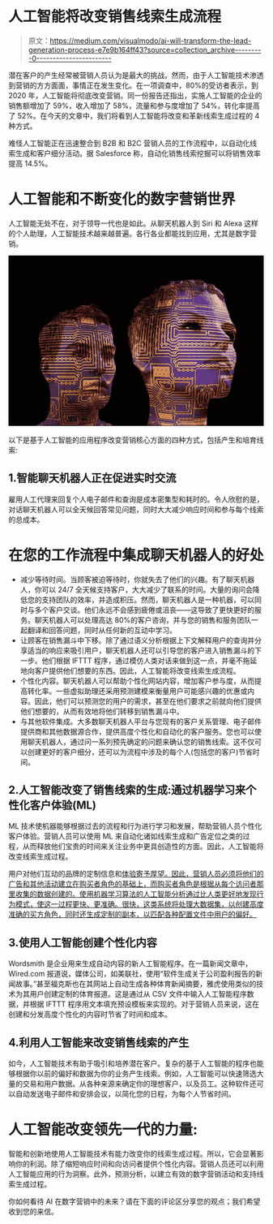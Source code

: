# 人工智能将改变销售线索生成流程

> 原文：<https://medium.com/visualmodo/ai-will-transform-the-lead-generation-process-e7e9b164ff43?source=collection_archive---------0----------------------->

潜在客户的产生经常被营销人员认为是最大的挑战。然而，由于人工智能技术渗透到营销的方方面面，事情正在发生变化。在一项调查中，80%的受访者表示，到 2020 年，人工智能将彻底改变营销。同一份报告还指出，实施人工智能的企业的销售额增加了 59%，收入增加了 58%，流量和参与度增加了 54%，转化率提高了 52%。在今天的文章中，我们将看到人工智能将改变和革新线索生成过程的 4 种方式。

难怪人工智能正在迅速整合到 B2B 和 B2C 营销人员的工作流程中，以自动化线索生成和客户细分活动。据 Salesforce 称，自动化销售线索挖掘可以将销售效率提高 14.5%。

# 人工智能和不断变化的数字营销世界

人工智能无处不在，对于领导一代也是如此。从聊天机器人到 Siri 和 Alexa 这样的个人助理，人工智能技术越来越普遍。各行各业都能找到应用，尤其是数字营销。

![](img/832470a8643ca90c8d3928c14292ee1f.png)

以下是基于人工智能的应用程序改变营销核心方面的四种方式，包括产生和培育线索:

## 1.智能聊天机器人正在促进实时交流

雇用人工代理来回复个人电子邮件和查询是成本密集型和耗时的。令人欣慰的是，对话聊天机器人可以全天候回答常见问题，同时大大减少响应时间和参与每个线索的总成本。

# 在您的工作流程中集成聊天机器人的好处

*   减少等待时间。当顾客被迫等待时，你就失去了他们的兴趣。有了聊天机器人，你可以 24/7 全天候支持客户，大大减少了联系的时间。大量的询问会降低您的支持团队的效率，并造成积压。然而，聊天机器人是一种机器，可以同时与多个客户交谈。他们永远不会感到疲倦或沮丧——这导致了更快更好的服务。聊天机器人可以处理高达 80%的客户咨询，并与您的销售和服务团队一起翻译和回答问题，同时从任何新的互动中学习。
*   让顾客在销售漏斗中下移。除了通过语义分析根据上下文解释用户的查询并分享适当的响应来吸引用户，聊天机器人还可以引导您的客户进入销售漏斗的下一步。他们根据 IFTTT 程序，通过模仿人类对话来做到这一点，并毫不拖延地向客户提供他们想要的东西。因此，人工智能将改变线索生成流程。
*   个性化内容。聊天机器人可以帮助个性化网站内容，增加客户参与度，从而提高转化率。一些虚拟助理还采用预测建模来衡量用户可能感兴趣的优惠或内容。因此，他们可以预测您的用户的需求，甚至在他们要求之前就向他们提供他们想要的，从而有效地将他们转移到销售漏斗中。
*   与其他软件集成。大多数聊天机器人平台与您现有的客户关系管理、电子邮件提供商和其他数据源合作，提供高度个性化和自动化的客户服务。您也可以使用聊天机器人，通过问一系列预先确定的问题来确认您的销售线索。这不仅可以创建更好的客户细分，还可以为流程中涉及的每个人(包括您的客户)节省时间。

## 2.人工智能改变了销售线索的生成:通过机器学习来个性化客户体验(ML)

ML 技术使机器能够根据过去的流程和行为进行学习和发展，帮助营销人员个性化客户体验。营销人员可以使用 ML 来自动化诸如线索生成和广告定位之类的过程，从而释放他们宝贵的时间来关注业务中更具创造性的方面。因此，人工智能将改变线索生成过程。

用户对他们互动的品牌的定制信息和[体验寄予厚望。因此，营销人员必须将他们的广告和其他活动建立在购买者角色的基础上，而购买者角色是根据从每个访问者那里收集的数据创建的。使用机器学习算法的人工智能分析通过比人类更好地发现行为模式，使这一过程更快、更准确。很快，这类系统将处理大数据集，以创建高度准确的买方角色，同时还生成定制的副本，以匹配各种配置文件中用户的偏好。](https://visualmodo.com/5-tips-start-successfully-ecommerce-brand/)

## 3.使用人工智能创建个性化内容

Wordsmith 是企业用来生成自动内容的新人工智能程序。在一篇新闻文章中，Wired.com 报道说，媒体公司，如美联社，使用“软件生成关于公司盈利报告的新闻故事。”甚至福克斯也在其网站上自动生成各种体育新闻摘要，雅虎使用类似的技术为其用户创建定制的体育报道。这是通过从 CSV 文件中输入人工智能程序数据，并根据 IFTTT 程序用文本填充预设模板来实现的。对于营销人员来说，这在创建和分发高度个性化的内容时节省了时间和成本。

## 4.利用人工智能来改变销售线索的产生

如今，人工智能技术有助于吸引和培养潜在客户。复杂的基于人工智能的程序也能够根据你以前的偏好和数据为你的业务产生线索。例如，人工智能可以快速筛选大量的交易和用户数据。从各种来源来确定你的理想客户，以及员工。这种软件还可以自动发送电子邮件和安排会议，以简化您的日程，为每个人节省时间。

# 人工智能改变领先一代的力量:

智能和创新地使用人工智能技术有能力改变你的线索生成过程。所以，它会显著影响你的利润。除了缩短响应时间和向访问者提供个性化内容。营销人员还可以利用人工智能应用的行为洞察。此外，预测分析，以建立有效的数字营销活动和支持线索生成过程。

你如何看待 AI 在数字营销中的未来？请在下面的评论区分享您的观点；我们希望收到您的来信。